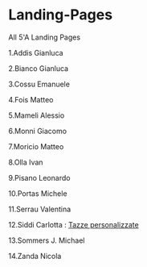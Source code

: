 # Landing-Pages
All 5'A Landing Pages

1.Addis Gianluca

2.Bianco Gianluca

3.Cossu Emanuele

4.Fois Matteo

5.Mameli Alessio

6.Monni Giacomo

7.Moricio Matteo

8.Olla Ivan

9.Pisano Leonardo

10.Portas Michele

11.Serrau Valentina

12.Siddi Carlotta : [Tazze personalizzate](http://tazze-personalizzate.launchrock.com/)

13.Sommers J. Michael

14.Zanda Nicola 
